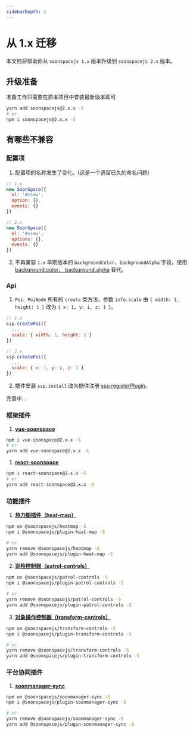 ```yaml
---
sidebarDepth: 2
---
```


# 从 1.x 迁移

本文档将帮助你从 `soonspacejs 1.x` 版本升级到 `soonspacejs 2.x` 版本。

## 升级准备
准备工作只需要在原本项目中安装最新版本即可
```bash
yarn add soonspacejs@2.x.x -S
# or
npm i soonspacejs@2.x.x -S
```

## 有哪些不兼容

### 配置项
1. 配置项的名称发生了变化。(这是一个遗留已久的命名问题)
```js {4,11}
// 1.x
new SoonSpace({
  el: '#view',
  option: {},
  events: {}
})

// 2.x
new SoonSpace({
  el: '#view',
  options: {},
  events: {}
})
```
2. 不再兼容 `1.x` 早期版本的 `backgroundColor`、`backgroundAlpha` 字段，使用 [background.color、 background.alpha](./config.html#background) 替代。

### Api
1. `Poi、PoiNode` 所有的 `create` 类方法，参数 `info.scale` 由 `{ width: 1, height: 1 }` 改为 `{ x: 1, y: i, z: 1 }`。
```js {4,10}
// 1.x
ssp.createPoi({
  ...
  scale: { width: 1, height: 1 }
})

// 2.x
ssp.createPoi({
  ...
  scale: { x: 1, y: i, z: 1 }
})
```
2. 插件安装 `ssp.install` 改为插件注册 [ssp.registerPlugin](../api/pligin.html#registerplugin)。

完善中...

### 框架插件

1. [**vue-soonspace**](../plugin/vue-soonspace.html)
<Base-Table
    :head="[
      { title: 'SoonSpace 版本', key: 'v' },
      { title: '插件版本', key: 'plugin' },
    ]"
    :data="[
      { v: '1.x.x', plugin: 'vue-soonspace@0.x.x' },
      { v: '2.x.x', plugin: 'vue-soonspace@2.1.x' },
    ]"
/>
```bash
npm i vue-soonspace@2.x.x -S
# or
yarn add vue-soonspace@2.x.x -S
```

1. [**react-soonspace**](../plugin/react-soonspace.html)
<Base-Table
    :head="[
      { title: 'SoonSpace 版本', key: 'v' },
      { title: '插件版本', key: 'plugin' },
    ]"
    :data="[
      { v: '1.x.x', plugin: 'react-soonspace@0.x.x' },
      { v: '2.x.x', plugin: 'react-soonspace@2.1.x' },
    ]"
/>
```bash
npm i react-soonspace@2.x.x -S
# or
yarn add react-soonspace@2.x.x -S
```

### 功能插件

1. [**热力图插件（heat-map）**](../plugin/heat-map.html)
<Base-Table
    :head="[
      { title: 'SoonSpace 版本', key: 'v' },
      { title: '插件版本', key: 'plugin' },
    ]"
    :data="[
      { v: '1.x.x', plugin: '@soonspacejs/heatmap' },
      { v: '2.x.x', plugin: '@soonspacejs/plugin-heat-map' },
    ]"
/>
```bash
npm un @soonspacejs/heatmap -S
npm i @soonspacejs/plugin-heat-map -S

# or
yarn remove @soonspacejs/heatmap -S
yarn add @soonspacejs/plugin-heat-map -S
```

2. [**巡检控制器（patrol-controls）**](../plugin/patrol-controls.html)
<Base-Table
    :head="[
      { title: 'SoonSpace 版本', key: 'v' },
      { title: '插件版本', key: 'plugin' },
    ]"
    :data="[
      { v: '1.x.x', plugin: '@soonspacejs/patrol-controls' },
      { v: '2.x.x', plugin: '@soonspacejs/plugin-patrol-controls' },
    ]"
/>
```bash
npm un @soonspacejs/patrol-controls -S
npm i @soonspacejs/plugin-patrol-controls -S

# or
yarn remove @soonspacejs/patrol-controls -S
yarn add @soonspacejs/plugin-patrol-controls -S
```

3. [**对象操作控制器（transform-controls）**](../plugin/transform-controls.html)
<Base-Table
    :head="[
      { title: 'SoonSpace 版本', key: 'v' },
      { title: '插件版本', key: 'plugin' },
    ]"
    :data="[
      { v: '1.x.x', plugin: '@soonspacejs/transform-controls' },
      { v: '2.x.x', plugin: '@soonspacejs/plugin-transform-controls' },
    ]"
/>
```bash
npm un @soonspacejs/transform-controls -S
npm i @soonspacejs/plugin-transform-controls -S

# or
yarn remove @soonspacejs/transform-controls -S
yarn add @soonspacejs/plugin-transform-controls -S
```

### 平台协同插件

1. [**soonmanager-sync**](../plugin/soonmanager-sync.html)
<Base-Table
    :head="[
      { title: 'SoonSpace 版本', key: 'v' },
      { title: '插件版本', key: 'plugin' },
    ]"
    :data="[
      { v: '1.x.x', plugin: '@soonspacejs/soonmanager-sync' },
      { v: '2.x.x', plugin: '@soonspacejs/plugin-soonmanager-sync' },
    ]"
/>
```bash
npm un @soonspacejs/soonmanager-sync -S
npm i @soonspacejs/plugin-soonmanager-sync -S

# or
yarn remove @soonspacejs/soonmanager-sync -S
yarn add @soonspacejs/plugin-soonmanager-sync -S
```
